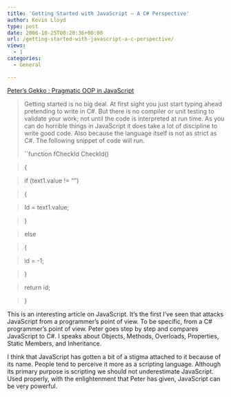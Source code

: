 ```yaml
---
title: 'Getting Started with JavaScript – A C# Perspective'
author: Kevin Lloyd
type: post
date: 2006-10-25T00:20:36+00:00
url: /getting-started-with-javascript-a-c-perspective/
views:
  - 1
categories:
  - General

---
```

[Peter&#8217;s Gekko : Pragmatic OOP in JavaScript][1]

> Getting started is no big deal. At first sight you just start typing ahead pretending to write in C#. But there is no compiler or unit testing to validate your work; not until the code is interpreted at run time. As you can do horrible things in JavaScript it does take a lot of discipline to write good code. Also because the language itself is not as strict as C#. The following snippet of code will run.
> 
>  ``function fCheckId CheckId()
  
> {
  
> if (text1.value != &#8220;&#8221;)
  
> {
  
> Id = text1.value;
  
> }
  
> else
  
> {
  
> id = -1;
  
> }
  
> return id;
  
> }

This is an interesting article on JavaScript. It&#8217;s the first I&#8217;ve seen that attacks JavaScript from a programmer&#8217;s point of view. To be specific, from a C# programmer&#8217;s point of view. Peter goes step by step and compares JavaScript to C#. I speaks about Objects, Methods, Overloads, Properties, Static Members, and Inheritance.

I think that JavaScript has gotten a bit of a stigma attached to it because of its name. People tend to perceive it more as a scripting language. Although its primary purpose is scripting we should not underestimate JavaScript. Used properly, with the enlightenment that Peter has given, JavaScript can be very powerful.

 [1]: http://codebetter.com/blogs/peter.van.ooijen/archive/2006/10/24/Pragmatic-OOP-in-JavaScript.aspx
